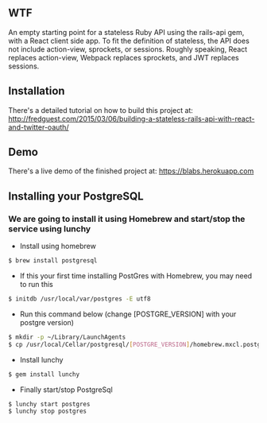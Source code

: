WTF
---------------
An empty starting point for a stateless Ruby API using the rails-api gem, with a React client side app. To fit the definition of stateless, the API does not include action-view, sprockets, or sessions. Roughly speaking, React replaces action-view, Webpack replaces sprockets, and JWT replaces sessions.

Installation
---------------
There's a detailed tutorial on how to build this project at: http://fredguest.com/2015/03/06/building-a-stateless-rails-api-with-react-and-twitter-oauth/

Demo
---------------
There's a live demo of the finished project at: https://blabs.herokuapp.com

Installing your PostgreSQL
---------------

### We are going to install it using Homebrew and start/stop the service using lunchy

* Install using homebrew
```bash
$ brew install postgresql
```
* If this your first time installing PostGres with Homebrew, you may need to run this
```bash
$ initdb /usr/local/var/postgres -E utf8
```
* Run this command below (change [POSTGRE_VERSION] with your postgre version)
```bash
$ mkdir -p ~/Library/LaunchAgents
$ cp /usr/local/Cellar/postgresql/[POSTGRE_VERSION]/homebrew.mxcl.postgresql.plist ~/Library/LaunchAgents/
```
* Install lunchy
```bash
$ gem install lunchy
```
* Finally start/stop PostgreSql
```bash
$ lunchy start postgres
$ lunchy stop postgres
```
